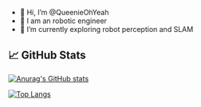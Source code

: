 - 👋 Hi, I’m @QueenieOhYeah
- 👀 I am an robotic engineer
- 🌱 I’m currently exploring robot perception and SLAM
<!-- - 💞️ I’m looking to collaborate on ...
- 📫 How to reach me ... -->

## 📈 GitHub Stats

[![Anurag's GitHub stats](https://github-readme-stats.vercel.app/api?username=QueenieOhYeah&count_private=true&show_icons=true&theme=dark&hide=stars,prs,issues,contribs)](https://github.com/anuraghazra/github-readme-stats)
<!---
QueenieOhYeah/QueenieOhYeah is a ✨ special ✨ repository because its `README.md` (this file) appears on your GitHub profile.
You can click the Preview link to take a look at your changes.
--->
[![Top Langs](https://github-readme-stats.vercel.app/api/top-langs/?username=QueenieOhYeah&hide=javascript,html&theme=dark&card_width=495)](https://github.com/anuraghazra/github-readme-stats)

